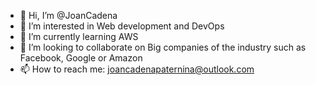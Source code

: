 - 👋 Hi, I’m @JoanCadena
- 👀 I’m interested in Web development and DevOps
- 🌱 I’m currently learning AWS
- 💞️ I’m looking to collaborate on Big companies of the industry such as Facebook, Google or Amazon
- 📫 How to reach me: joancadenapaternina@outlook.com
